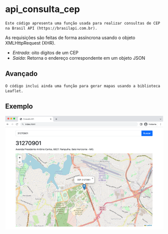# api_consulta_cep
    Este código apresenta uma função usada para realizar consultas de CEP na Brasil API (https://brasilapi.com.br).

As requisições são feitas de forma assíncrona usando o objeto XMLHttpRequest (XHR).

-  *Entrada*: oito dígitos de um CEP
-  *Saída*: Retorna o endereço correspondente em um objeto JSON


## Avançado
    O código inclui ainda uma função para gerar mapas usando a biblioteca Leaflet.

## Exemplo
<img src="exemplo.png">